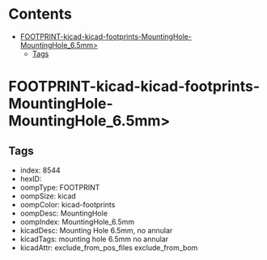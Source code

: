 



Contents
========

* [FOOTPRINT-kicad-kicad-footprints-MountingHole-MountingHole_6.5mm>](#footprint-kicad-kicad-footprints-mountinghole-mountinghole_65mm)
	* [Tags](#tags)

# FOOTPRINT-kicad-kicad-footprints-MountingHole-MountingHole_6.5mm>

## Tags

- index: 8544
- hexID: 
- oompType: FOOTPRINT
- oompSize: kicad
- oompColor: kicad-footprints
- oompDesc: MountingHole
- oompIndex: MountingHole_6.5mm
- kicadDesc: Mounting Hole 6.5mm, no annular
- kicadTags: mounting hole 6.5mm no annular
- kicadAttr: exclude_from_pos_files exclude_from_bom
